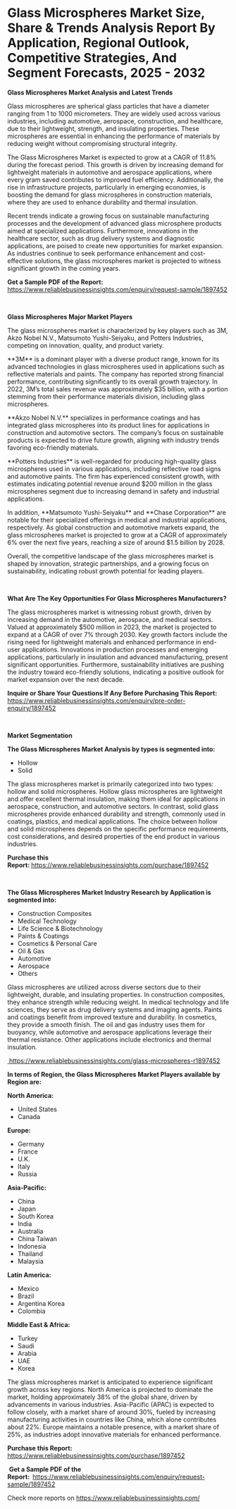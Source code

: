 <p><h1>Glass Microspheres Market Size, Share & Trends Analysis Report By Application, Regional Outlook, Competitive Strategies, And Segment Forecasts, 2025 - 2032</h1></p><p><strong>Glass Microspheres Market Analysis and Latest Trends</strong></p>
<p><p>Glass microspheres are spherical glass particles that have a diameter ranging from 1 to 1000 micrometers. They are widely used across various industries, including automotive, aerospace, construction, and healthcare, due to their lightweight, strength, and insulating properties. These microspheres are essential in enhancing the performance of materials by reducing weight without compromising structural integrity.</p><p>The Glass Microspheres Market is expected to grow at a CAGR of 11.8% during the forecast period. This growth is driven by increasing demand for lightweight materials in automotive and aerospace applications, where every gram saved contributes to improved fuel efficiency. Additionally, the rise in infrastructure projects, particularly in emerging economies, is boosting the demand for glass microspheres in construction materials, where they are used to enhance durability and thermal insulation. </p><p>Recent trends indicate a growing focus on sustainable manufacturing processes and the development of advanced glass microsphere products aimed at specialized applications. Furthermore, innovations in the healthcare sector, such as drug delivery systems and diagnostic applications, are poised to create new opportunities for market expansion. As industries continue to seek performance enhancement and cost-effective solutions, the glass microspheres market is projected to witness significant growth in the coming years.</p></p>
<p><strong>Get a Sample PDF of the Report:&nbsp;</strong> <a href="https://www.reliablebusinessinsights.com/enquiry/request-sample/1897452?utm_campaign=3134&utm_medium=2&utm_source=Github&utm_content=ia&utm_term=31032025&utm_id=glass-microspheres">https://www.reliablebusinessinsights.com/enquiry/request-sample/1897452</a></p>
<p>&nbsp;</p>
<p><strong>Glass Microspheres Major Market Players</strong></p>
<p><p>The glass microspheres market is characterized by key players such as 3M, Akzo Nobel N.V., Matsumoto Yushi-Seiyaku, and Potters Industries, competing on innovation, quality, and product variety.</p><p>**3M** is a dominant player with a diverse product range, known for its advanced technologies in glass microspheres used in applications such as reflective materials and paints. The company has reported strong financial performance, contributing significantly to its overall growth trajectory. In 2022, 3M’s total sales revenue was approximately $35 billion, with a portion stemming from their performance materials division, including glass microspheres.</p><p>**Akzo Nobel N.V.** specializes in performance coatings and has integrated glass microspheres into its product lines for applications in construction and automotive sectors. The company’s focus on sustainable products is expected to drive future growth, aligning with industry trends favoring eco-friendly materials.</p><p>**Potters Industries** is well-regarded for producing high-quality glass microspheres used in various applications, including reflective road signs and automotive paints. The firm has experienced consistent growth, with estimates indicating potential revenue around $200 million in the glass microspheres segment due to increasing demand in safety and industrial applications.</p><p>In addition, **Matsumoto Yushi-Seiyaku** and **Chase Corporation** are notable for their specialized offerings in medical and industrial applications, respectively. As global construction and automotive markets expand, the glass microspheres market is projected to grow at a CAGR of approximately 6% over the next five years, reaching a size of around $1.5 billion by 2028.</p><p>Overall, the competitive landscape of the glass microspheres market is shaped by innovation, strategic partnerships, and a growing focus on sustainability, indicating robust growth potential for leading players.</p></p>
<p>&nbsp;</p>
<p><strong>What Are The Key Opportunities For Glass Microspheres Manufacturers?</strong></p>
<p><p>The glass microspheres market is witnessing robust growth, driven by increasing demand in the automotive, aerospace, and medical sectors. Valued at approximately $500 million in 2023, the market is projected to expand at a CAGR of over 7% through 2030. Key growth factors include the rising need for lightweight materials and enhanced performance in end-user applications. Innovations in production processes and emerging applications, particularly in insulation and advanced manufacturing, present significant opportunities. Furthermore, sustainability initiatives are pushing the industry toward eco-friendly solutions, indicating a positive outlook for market expansion over the next decade.</p></p>
<p><strong>Inquire or Share Your Questions If Any Before Purchasing This Report:</strong> <a href="https://www.reliablebusinessinsights.com/enquiry/pre-order-enquiry/1897452?utm_campaign=3134&utm_medium=2&utm_source=Github&utm_content=ia&utm_term=31032025&utm_id=glass-microspheres">https://www.reliablebusinessinsights.com/enquiry/pre-order-enquiry/1897452</a></p>
<p>&nbsp;</p>
<p><strong>Market Segmentation</strong></p>
<p><strong>The Glass Microspheres Market Analysis by types is segmented into:</strong></p>
<p><ul><li>Hollow</li><li>Solid</li></ul></p>
<p><p>The glass microspheres market is primarily categorized into two types: hollow and solid microspheres. Hollow glass microspheres are lightweight and offer excellent thermal insulation, making them ideal for applications in aerospace, construction, and automotive sectors. In contrast, solid glass microspheres provide enhanced durability and strength, commonly used in coatings, plastics, and medical applications. The choice between hollow and solid microspheres depends on the specific performance requirements, cost considerations, and desired properties of the end product in various industries.</p></p>
<p><strong>Purchase this Report:&nbsp;</strong><a href="https://www.reliablebusinessinsights.com/purchase/1897452?utm_campaign=3134&utm_medium=2&utm_source=Github&utm_content=ia&utm_term=31032025&utm_id=glass-microspheres">https://www.reliablebusinessinsights.com/purchase/1897452</a></p>
<p>&nbsp;</p>
<p><strong>The Glass Microspheres Market Industry Research by Application is segmented into:</strong></p>
<p><ul><li>Construction Composites</li><li>Medical Technology</li><li>Life Science & Biotechnology</li><li>Paints & Coatings</li><li>Cosmetics & Personal Care</li><li>Oil & Gas</li><li>Automotive</li><li>Aerospace</li><li>Others</li></ul></p>
<p><p>Glass microspheres are utilized across diverse sectors due to their lightweight, durable, and insulating properties. In construction composites, they enhance strength while reducing weight. In medical technology and life sciences, they serve as drug delivery systems and imaging agents. Paints and coatings benefit from improved texture and durability. In cosmetics, they provide a smooth finish. The oil and gas industry uses them for buoyancy, while automotive and aerospace applications leverage their thermal resistance. Other applications include electronics and thermal insulation.</p></p>
<p><a href="https://www.reliablebusinessinsights.com/glass-microspheres-r1897452?utm_campaign=3134&utm_medium=2&utm_source=Github&utm_content=ia&utm_term=31032025&utm_id=glass-microspheres">&nbsp;https://www.reliablebusinessinsights.com/glass-microspheres-r1897452</a></p>
<p><strong>In terms of Region, the Glass Microspheres Market Players available by Region are:</strong></p>
<p>
    <p> <strong> North America: </strong>
        <ul>
            <li>United States</li>
            <li>Canada</li>
        </ul>
        </p> 
    <p> <strong> Europe: </strong>
        <ul>
            <li>Germany</li>
            <li>France</li>
            <li>U.K.</li>
            <li>Italy</li>
            <li>Russia</li>
        </ul>
        </p> 
    <p> <strong> Asia-Pacific: </strong>
        <ul>
            <li>China</li>
            <li>Japan</li>
            <li>South Korea</li>
            <li>India</li>
            <li>Australia</li>
            <li>China Taiwan</li>
            <li>Indonesia</li>
            <li>Thailand</li>
            <li>Malaysia</li>
        </ul>
        </p> 
    <p> <strong> Latin America: </strong>
        <ul>
            <li>Mexico</li>
            <li>Brazil</li>
            <li>Argentina Korea</li>
            <li>Colombia</li>
        </ul>
        </p> 
    <p> <strong> Middle East & Africa: </strong>
        <ul>
            <li>Turkey</li>
            <li>Saudi</li>
            <li>Arabia</li>
            <li>UAE</li>
            <li>Korea</li>
        </ul>
    </p>
    </p>
<p><p>The glass microspheres market is anticipated to experience significant growth across key regions. North America is projected to dominate the market, holding approximately 38% of the global share, driven by advancements in various industries. Asia-Pacific (APAC) is expected to follow closely, with a market share of around 30%, fueled by increasing manufacturing activities in countries like China, which alone contributes about 22%. Europe maintains a notable presence, with a market share of 25%, as industries adopt innovative materials for enhanced performance.</p></p>
<p><strong>Purchase this Report: </strong><a href="https://www.reliablebusinessinsights.com/purchase/1897452?utm_campaign=3134&utm_medium=2&utm_source=Github&utm_content=ia&utm_term=31032025&utm_id=glass-microspheres">https://www.reliablebusinessinsights.com/purchase/1897452</a></p>
<p>&nbsp;<strong>Get a Sample PDF of the Report:&nbsp;&nbsp;</strong><a href="https://www.reliablebusinessinsights.com/enquiry/request-sample/1897452?utm_campaign=3134&utm_medium=2&utm_source=Github&utm_content=ia&utm_term=31032025&utm_id=glass-microspheres">https://www.reliablebusinessinsights.com/enquiry/request-sample/1897452</a></p>
<p><strong></strong></p>
<p>Check more reports on <a href="https://www.reliablebusinessinsights.com/?utm_campaign=3134&utm_medium=2&utm_source=Github&utm_content=ia&utm_term=31032025&utm_id=glass-microspheres">https://www.reliablebusinessinsights.com/</a></p>